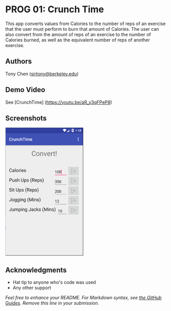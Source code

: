 # PROG 01: Crunch Time

This app converts values from Calories to the number of reps of an exercise that the user must perform to burn that amount of Calories. The user can also convert from the amount of reps of an exercise to the number of Calories burned, as well as the equivalent number of reps of another exercise.

## Authors

Tony Chen ([sirtony@berkeley.edu](mailto:sirtony@berkeley.edu))

## Demo Video

See [CrunchTime] (https://youtu.be/aR_y3qFPeP8)

## Screenshots

<img src="screenshots/main.png" height="400" alt="Screenshot"/>

## Acknowledgments

* Hat tip to anyone who's code was used
* Any other support

*Feel free to enhance your README. For Markdown syntax, see [the GitHub Guides](https://guides.github.com/features/mastering-markdown/). Remove this line in your submission.*
